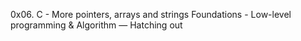 0x06. C - More pointers, arrays and strings
Foundations - Low-level programming & Algorithm ― Hatching out
